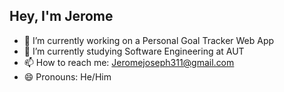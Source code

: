 ## Hey, I'm Jerome

- 🔭 I’m currently working on a Personal Goal Tracker Web App
- 🌱 I’m currently studying Software Engineering at AUT
- 📫 How to reach me: Jeromejoseph311@gmail.com
- 😄 Pronouns: He/Him
